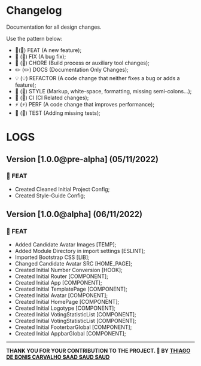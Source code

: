 # Changelog

Documentation for all design changes.

Use the pattern below:

- 🎸(:guitar:) FEAT (A new feature);
- 🐛 (:bug:) FIX (A bug fix);
- 🤖 (:robot:) CHORE (Build process or auxiliary tool changes);
- ✏️ (:pencil2:) DOCS (Documentation Only Changes);
- 💡 (:bulb:) REFACTOR (A code change that neither fixes a bug or adds a feature);
- 💄 (:lipstick:) STYLE (Markup, white-space, formatting, missing semi-colons...);
- 🎡 (:ferris_wheel:) CI (CI Related changes);
- ⚡ (:zap:) PERF (A code change that improves performance);
- 💍 (:ring:) TEST (Adding missing tests);

# LOGS

## Version [1.0.0@pre-alpha] (05/11/2022)

### :guitar: FEAT

- Created Cleaned Initial Project Config;
- Created Style-Guide Config;

## Version [1.0.0@alpha] (06/11/2022)

### :guitar: FEAT

- Added Candidate Avatar Images [TEMP];
- Added Module Directory in import settings [ESLINT];
- Imported Bootstrap CSS [LIB];
- Changed Candidate Avatar SRC [HOME_PAGE];
- Created Initial Number Conversion [HOOK];
- Created Initial Router [COMPONENT];
- Created Initial App [COMPONENT];
- Created Initial TemplatePage [COMPONENT];
- Created Initial Avatar [COMPONENT];
- Created Initial HomePage [COMPONENT];
- Created Initial Logotype [COMPONENT];
- Created Initial VotingStatisticList [COMPONENT];
- Created Initial VotingStatisticList [COMPONENT];
- Created Initial FooterbarGlobal [COMPONENT];
- Created Initial AppbarGlobal [COMPONENT];

---

**THANK YOU FOR YOUR CONTRIBUTION TO THE PROJECT. 💖
BY [THIAGO DE BONIS CARVALHO SAAD SAUD SAUD](https://www.linkedin.com/in/thiagosaud/)**
